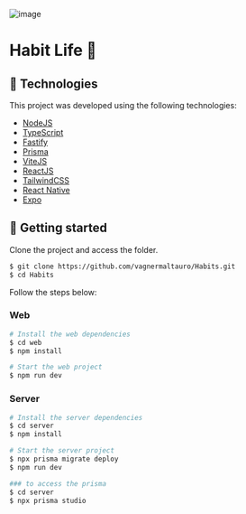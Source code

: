 ![image](https://user-images.githubusercontent.com/81274178/217659808-a3013d94-74f9-416a-8964-8df6d90fc731.png)


# Habit Life 💪

## 🧪 Technologies

This project was developed using the following technologies:

- [NodeJS](https://nodejs.org/)
- [TypeScript](https://www.typescriptlang.org/)
- [Fastify](https://www.fastify.io/)
- [Prisma](https://www.prisma.io/)
- [ViteJS](https://vitejs.dev/)
- [ReactJS](https://reactjs.org/)
- [TailwindCSS](https://tailwindcss.com/)
- [React Native](https://reactnative.dev/)
- [Expo](https://expo.io/)

## 🚀 Getting started

Clone the project and access the folder.

```bash
$ git clone https://github.com/vagnermaltauro/Habits.git
$ cd Habits
```

Follow the steps below:

### Web

```bash
# Install the web dependencies
$ cd web
$ npm install

# Start the web project
$ npm run dev
```

### Server

```bash
# Install the server dependencies
$ cd server
$ npm install

# Start the server project
$ npx prisma migrate deploy
$ npm run dev

### to access the prisma
$ cd server
$ npx prisma studio
